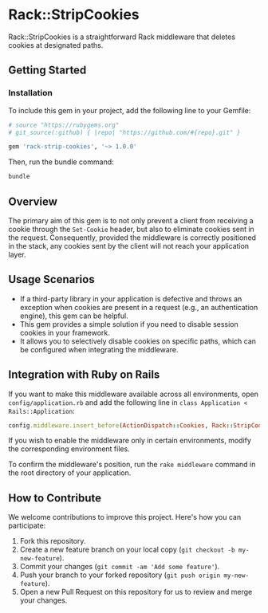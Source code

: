 # Rack::StripCookies

Rack::StripCookies is a straightforward Rack middleware that deletes cookies at designated paths.

## Getting Started

### Installation

To include this gem in your project, add the following line to your Gemfile:

```ruby
# source "https://rubygems.org"
# git_source(:github) { |repo| "https://github.com/#{repo}.git" }

gem 'rack-strip-cookies', '~> 1.0.0'
```

Then, run the bundle command:

```sh
bundle
```

## Overview

The primary aim of this gem is to not only prevent a client from receiving a cookie through the `Set-Cookie` header, but also to eliminate cookies sent in the request.
Consequently, provided the middleware is correctly positioned in the stack, any cookies sent by the client will not reach your application layer.

## Usage Scenarios

- If a third-party library in your application is defective and throws an exception when cookies are present in a request (e.g., an authentication engine), this gem can be helpful.
- This gem provides a simple solution if you need to disable session cookies in your framework.
- It allows you to selectively disable cookies on specific paths, which can be configured when integrating the middleware.

## Integration with Ruby on Rails

If you want to make this middleware available across all environments, open `config/application.rb` and add the following line in `class Application < Rails::Application`:

```ruby
config.middleware.insert_before(ActionDispatch::Cookies, Rack::StripCookies, paths: %w(/oauth2/token))
```

If you wish to enable the middleware only in certain environments, modify the corresponding environment files.

To confirm the middleware's position, run the `rake middleware` command in the root directory of your application.

## How to Contribute

We welcome contributions to improve this project. Here's how you can participate:

1. Fork this repository.
2. Create a new feature branch on your local copy (`git checkout -b my-new-feature`).
3. Commit your changes (`git commit -am 'Add some feature'`).
4. Push your branch to your forked repository (`git push origin my-new-feature`).
5. Open a new Pull Request on this repository for us to review and merge your changes.
